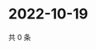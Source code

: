 # 2022-10-19

共 0 条

<!-- BEGIN WEIBO -->
<!-- 最后更新时间 Wed Oct 19 2022 05:18:00 GMT+0800 (China Standard Time) -->

<!-- END WEIBO -->

